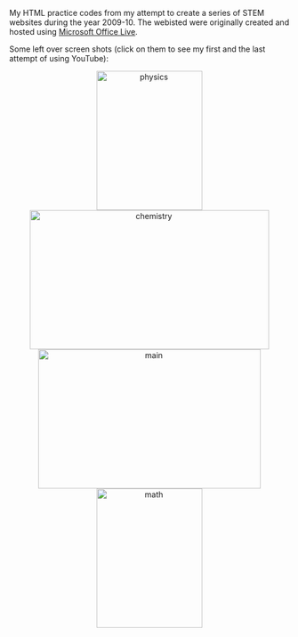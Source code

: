 My HTML practice codes from my attempt to create a series of STEM websites during the year 2009-10. The webisted were originally created and hosted using [Microsoft Office Live](https://en.wikipedia.org/wiki/Microsoft_Office_Live). 

Some left over screen shots (click on them to see my first and the last attempt of using YouTube):

<p>
<center>
  <a href="https://www.youtube.com/watch?v=0yoH6THdnew"> <img alt="physics" src="https://gkorpal.github.io/images/p4f.png" width="190" height="250" class="center"> </a>
  <a href="https://www.youtube.com/watch?v=0yoH6THdnew"> <img alt="chemistry" src="https://gkorpal.github.io/images/c4f.png" width="430" height="250" class="center"> </a>
  <a href="https://www.youtube.com/watch?v=0yoH6THdnew"> <img alt="main" src="https://gkorpal.github.io/images/k4f.JPG" width="400" height="250" class="center"> </a>
  <a href="https://www.youtube.com/watch?v=0yoH6THdnew"> <img alt="math" src="https://gkorpal.github.io/images/m4f.png" width="190" height="250" class="center"> </a>
</center>
</p>
